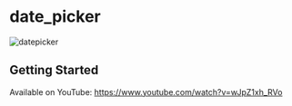 # date_picker

![datepicker](https://user-images.githubusercontent.com/22651410/226136750-c87eab2f-72e1-4231-a46c-1ab16afbefd8.png)


## Getting Started

Available on YouTube: https://www.youtube.com/watch?v=wJpZ1xh_RVo

